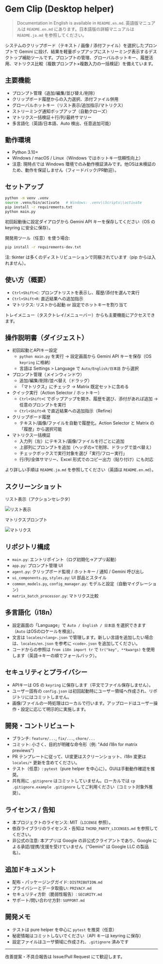 # Gem Clip (Desktop helper)

> Documentation in English is available in `README.en.md`.
> 英語版マニュアルは `README.en.md` にあります。日本語版の詳細マニュアルは `README.ja.md` を参照してください。

システムのクリップボード（テキスト / 画像 / 添付ファイル）を選択したプロンプトで Gemini に投げ、結果を軽量ポップアップにストリーミング表示するデスクトップ補助ツールです。プロンプトの管理、グローバルホットキー、履歴活用、マトリクス比較（複数プロンプト×複数入力の一括検証）を備えています。

## 主要機能
- プロンプト管理（追加/編集/並び替え/削除）
- クリップボード履歴からの入力選択、添付ファイル併用
- グローバルホットキー（リスト表示/追加指示/マトリクス）
- ストリーミング通知ポップアップ（自動クローズ）
- マトリクス一括検証＋行/列/最終サマリー
- 多言語化（英語/日本語、Auto 検出、任意追加可能）

## 動作環境
- Python 3.10+
- Windows / macOS / Linux（Windows ではホットキー信頼性向上）
- 注意: 現時点では Windows 環境でのみ動作検証済みです。他OSは未検証のため、動作を保証しません（フィードバック/PR歓迎）。

## セットアップ
```bash
python -m venv .venv
source .venv/bin/activate   # Windows: .venv\\Scripts\\activate
pip install -r requirements.txt
python main.py
```
初回起動後に設定ダイアログから Gemini API キーを保存してください（OS の keyring に安全に保存）。

開発用ツール（任意）を使う場合:
```bash
pip install -r requirements-dev.txt
```

注: tkinter は多くのディストリビューションで同梱されています（pip からは入れません）。

## 使い方（概要）
- `Ctrl+Shift+C`: プロンプトリストを表示し、履歴/添付を選んで実行
- `Ctrl+Shift+R`: 直近結果への追加指示
- マトリクス: リストから起動 or 設定でホットキーを割り当て

トレイメニュー（タスクトレイ/メニューバー）からも主要機能にアクセスできます。

## 操作説明書（ダイジェスト）
- 初回起動とAPIキー設定
  - `python main.py` を実行 → 設定画面から Gemini API キーを保存（OS `keyring` に格納）
  - 言語は Settings > Language で `Auto/English/日本語` から選択
- プロンプト管理（メインウィンドウ）
  - 追加/編集/削除/並べ替え（ドラッグ）
  - 「マトリクス」にチェック → Matrix 既定セットに含める
- クイック実行（Action Selector / ホットキー）
  - `Ctrl+Shift+C` でポップアップを開き、履歴を選び、添付があれば追加 → 任意のプロンプトを実行
  - `Ctrl+Shift+R` で直近結果への追加指示（Refine）
- クリップボード履歴
  - テキスト/画像/ファイルを自動で履歴化。Action Selector と Matrix の「履歴」から選択可能
- マトリクス一括検証
  - 入力列（左）にテキスト/画像/ファイルを行ごとに追加
  - 上部列にプロンプトを追加（ヘッダの×で削除、ドラッグで並べ替え）
  - チェックボックスで実行対象を選び「実行/フロー実行」
  - 行/列/全体サマリー、Excel 形式でのコピー出力（貼り付け）にも対応

より詳しい手順は `README.ja.md` を参照してください（英語は `README.en.md`）。

## スクリーンショット

リスト表示（アクションセレクタ）

![リスト表示](./img/listview_ja.png)

マトリクスプロンプト

![マトリクス](./img/matrix_ja.png)

## リポジトリ構成
- `main.py`: エントリポイント（ログ初期化→アプリ起動）
- `app.py`: プロンプト管理 UI
- `agent.py`: クリップボード監視 / ホットキー / 通知 / Gemini 呼び出し
- `ui_components.py`, `styles.py`: UI 部品とスタイル
- `common_models.py`, `config_manager.py`: モデルと設定（自動マイグレーション）
- `matrix_batch_processor.py`: マトリクス比較

## 多言語化（i18n）
- 設定画面の「Language」で `Auto / English / 日本語` を選択できます（`Auto` はOSのロケールを検出）。
- 文言は `locales/<lang>.json` で管理します。新しい言語を追加したい場合は、`locales/en.json` を参考に `<code>.json` を追加してください。
- コードからの参照は `from i18n import tr` で `tr("key", **kwargs)` を使用します（英語→キーの順でフォールバック）。

## セキュリティとプライバシー
- APIキーは OS の `keyring` に保存します（平文でファイル保存しません）。
- ユーザー固有の `config.json` は初回起動時にユーザー領域へ作成され、リポジトリにはコミットしません。
- 画像/ファイルの一時処理はローカルで行います。アップロードはユーザー操作・設定に応じて明示的に実施します。

## 開発・コントリビュート
- ブランチ: `feature/...`, `fix/...`, `chore/...`
- コミット: 小さく、目的が明確な命令形（例: "Add i18n for matrix previews"）
- PR テンプレートに従って、UI変更はスクリーンショット、i18n 変更は `locales/*` 更新を含めてください。
 - テスト（任意）: `pytest`（pure helper を中心に）。GUIは手動動作確認を推奨。
 - 共有用に `.gitignore` はコミットしていません。ローカルでは `cp .gitignore.example .gitignore` してご利用ください（コミット対象外推奨）。

## ライセンス / 告知
- 本プロジェクトのライセンス: MIT（`LICENSE` 参照）。
- 依存ライブラリのライセンス・告知は `THIRD_PARTY_LICENSES.md` を参照してください。
- 非公式の注意: 本アプリは Google の非公式クライアントであり、Google による承認/提携/支援を受けていません（“Gemini” は Google LLC の製品名）。

## 追加ドキュメント
- 配布・パッケージングガイド: `DISTRIBUTION.md`
- プライバシーとデータ取扱い: `PRIVACY.md`
- セキュリティ方針（脆弱性報告）: `SECURITY.md`
- サポート/問い合わせ方針: `SUPPORT.md`

## 開発メモ
- テストは pure helper を中心に `pytest` を推奨（任意）
- 秘密情報はコミットしないでください（API キーは keyring に保存）
- 設定ファイルはユーザ領域に作成され、`.gitignore` 済みです

---
改善提案・不具合報告は Issue/Pull Request にて歓迎します。
